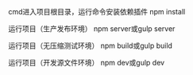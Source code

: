cmd进入项目根目录，运行命令安装依赖插件
npm install

运行项目（生产发布环境）
npm server或gulp server

运行项目（无压缩测试环境）
npm build或gulp build

运行项目（开发源文件环境）
npm dev或gulp dev
